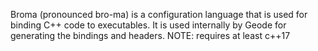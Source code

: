 Broma (pronounced bro-ma) is a configuration language that is used for binding C++ code to executables. It is used internally by Geode for generating the bindings and headers. NOTE: requires at least c++17
